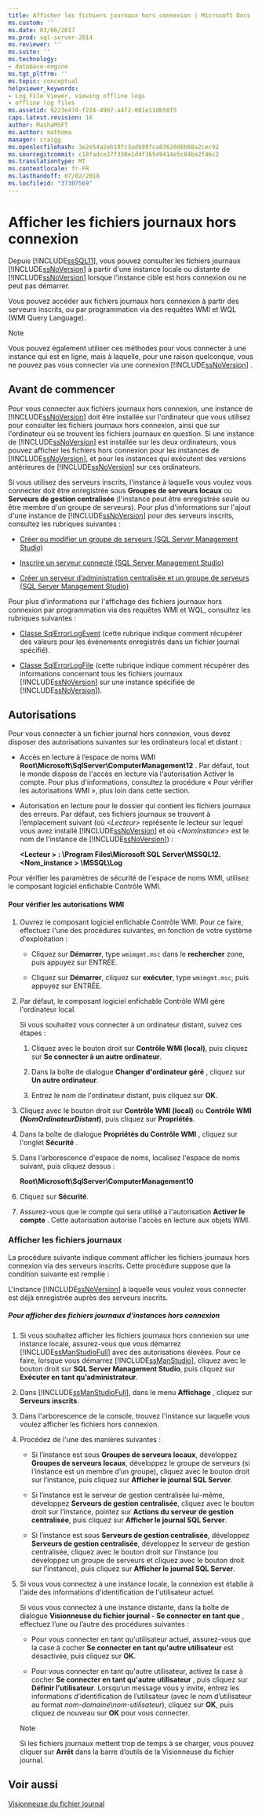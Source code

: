```yaml
---
title: Afficher les fichiers journaux hors connexion | Microsoft Docs
ms.custom: ''
ms.date: 03/06/2017
ms.prod: sql-server-2014
ms.reviewer: ''
ms.suite: ''
ms.technology:
- database-engine
ms.tgt_pltfrm: ''
ms.topic: conceptual
helpviewer_keywords:
- Log File Viewer, viewing offline logs
- offline log files
ms.assetid: 9223e474-f224-4907-a4f2-081e11db58f5
caps.latest.revision: 16
author: MashaMSFT
ms.author: mathoma
manager: craigg
ms.openlocfilehash: 3e2e54a2eb18fc3adb98fca83620d8b88a2cec92
ms.sourcegitcommit: c18fadce27f330e1d4f36549414e5c84ba2f46c2
ms.translationtype: MT
ms.contentlocale: fr-FR
ms.lasthandoff: 07/02/2018
ms.locfileid: "37307569"
---
```

# <a name="view-offline-log-files"></a>Afficher les fichiers journaux hors connexion
  Depuis [!INCLUDE[ssSQL11](../../includes/sssql11-md.md)], vous pouvez consulter les fichiers journaux [!INCLUDE[ssNoVersion](../../includes/ssnoversion-md.md)] à partir d'une instance locale ou distante de [!INCLUDE[ssNoVersion](../../includes/ssnoversion-md.md)] lorsque l'instance cible est hors connexion ou ne peut pas démarrer.  
  
 Vous pouvez accéder aux fichiers journaux hors connexion à partir des serveurs inscrits, ou par programmation via des requêtes WMI et WQL (WMI Query Language).  
  
> [!NOTE]  
>  Vous pouvez également utiliser ces méthodes pour vous connecter à une instance qui est en ligne, mais à laquelle, pour une raison quelconque, vous ne pouvez pas vous connecter via une connexion [!INCLUDE[ssNoVersion](../../includes/ssnoversion-md.md)] .  
  
## <a name="before-you-begin"></a>Avant de commencer  
 Pour vous connecter aux fichiers journaux hors connexion, une instance de [!INCLUDE[ssNoVersion](../../includes/ssnoversion-md.md)] doit être installée sur l'ordinateur que vous utilisez pour consulter les fichiers journaux hors connexion, ainsi que sur l'ordinateur où se trouvent les fichiers journaux en question. Si une instance de [!INCLUDE[ssNoVersion](../../includes/ssnoversion-md.md)] est installée sur les deux ordinateurs, vous pouvez afficher les fichiers hors connexion pour les instances de [!INCLUDE[ssNoVersion](../../includes/ssnoversion-md.md)], et pour les instances qui exécutent des versions antérieures de [!INCLUDE[ssNoVersion](../../includes/ssnoversion-md.md)] sur ces ordinateurs.  
  
 Si vous utilisez des serveurs inscrits, l'instance à laquelle vous voulez vous connecter doit être enregistrée sous **Groupes de serveurs locaux** ou **Serveurs de gestion centralisée** (l'instance peut être enregistrée seule ou être membre d'un groupe de serveurs). Pour plus d'informations sur l'ajout d'une instance de [!INCLUDE[ssNoVersion](../../includes/ssnoversion-md.md)] pour des serveurs inscrits, consultez les rubriques suivantes :  
  
-   [Créer ou modifier un groupe de serveurs &#40;SQL Server Management Studio&#41;](../../ssms/register-servers/create-or-edit-a-server-group-sql-server-management-studio.md)  
  
-   [Inscrire un serveur connecté &#40;SQL Server Management Studio&#41;](../../ssms/register-servers/register-a-connected-server-sql-server-management-studio.md)  
  
-   [Créer un serveur d’administration centralisée et un groupe de serveurs &#40;SQL Server Management Studio&#41;](../../ssms/register-servers/create-a-central-management-server-and-server-group.md)  
  
 Pour plus d'informations sur l'affichage des fichiers journaux hors connexion par programmation via des requêtes WMI et WQL, consultez les rubriques suivantes :  
  
-   [Classe SqlErrorLogEvent](../wmi-provider-configuration-classes/sqlerrorlogevent-class.md) (cette rubrique indique comment récupérer des valeurs pour les événements enregistrés dans un fichier journal spécifié).  
  
-   [Classe SqlErrorLogFile](../wmi-provider-configuration-classes/sqlerrorlogfile-class.md) (cette rubrique indique comment récupérer des informations concernant tous les fichiers journaux [!INCLUDE[ssNoVersion](../../includes/ssnoversion-md.md)] sur une instance spécifiée de [!INCLUDE[ssNoVersion](../../includes/ssnoversion-md.md)]).  
  
##  <a name="BeforeYouBegin"></a> Autorisations  
 Pour vous connecter à un fichier journal hors connexion, vous devez disposer des autorisations suivantes sur les ordinateurs local et distant :  
  
-   Accès en lecture à l’espace de noms WMI **Root\Microsoft\SqlServer\ComputerManagement12** . Par défaut, tout le monde dispose de l'accès en lecture via l'autorisation Activer le compte. Pour plus d'informations, consultez la procédure « Pour vérifier les autorisations WMI », plus loin dans cette section.  
  
-   Autorisation en lecture pour le dossier qui contient les fichiers journaux des erreurs. Par défaut, ces fichiers journaux se trouvent à l’emplacement suivant (où \<*Lecteur>* représente le lecteur sur lequel vous avez installé [!INCLUDE[ssNoVersion](../../includes/ssnoversion-md.md)] et où \<*NomInstance*> est le nom de l’instance de [!INCLUDE[ssNoVersion](../../includes/ssnoversion-md.md)]) :  
  
     **\<Lecteur > : \Program Files\Microsoft SQL Server\MSSQL12. \<Nom_instance > \MSSQL\Log**  
  
 Pour vérifier les paramètres de sécurité de l'espace de noms WMI, utilisez le composant logiciel enfichable Contrôle WMI.  
  
#### <a name="to-verify-wmi-permissions"></a>Pour vérifier les autorisations WMI  
  
1.  Ouvrez le composant logiciel enfichable Contrôle WMI. Pour ce faire, effectuez l'une des procédures suivantes, en fonction de votre système d'exploitation :  
  
    -   Cliquez sur **Démarrer**, type `wmimgmt.msc` dans le **rechercher** zone, puis appuyez sur ENTRÉE.  
  
    -   Cliquez sur **Démarrer**, cliquez sur **exécuter**, type `wmimgmt.msc`, puis appuyez sur ENTRÉE.  
  
2.  Par défaut, le composant logiciel enfichable Contrôle WMI gère l'ordinateur local.  
  
     Si vous souhaitez vous connecter à un ordinateur distant, suivez ces étapes :  
  
    1.  Cliquez avec le bouton droit sur **Contrôle WMI (local)**, puis cliquez sur **Se connecter à un autre ordinateur**.  
  
    2.  Dans la boîte de dialogue **Changer d'ordinateur géré** , cliquez sur **Un autre ordinateur**.  
  
    3.  Entrez le nom de l'ordinateur distant, puis cliquez sur **OK**.  
  
3.  Cliquez avec le bouton droit sur **Contrôle WMI (local)** ou **Contrôle WMI (***NomOrdinateurDistant***)**, puis cliquez sur **Propriétés**.  
  
4.  Dans la boîte de dialogue **Propriétés du Contrôle WMI** , cliquez sur l'onglet **Sécurité** .  
  
5.  Dans l'arborescence d'espace de noms, localisez l'espace de noms suivant, puis cliquez dessus :  
  
     **Root\Microsoft\SqlServer\ComputerManagement10**  
  
6.  Cliquez sur **Sécurité**.  
  
7.  Assurez-vous que le compte qui sera utilisé a l'autorisation **Activer le compte** . Cette autorisation autorise l'accès en lecture aux objets WMI.  
  
### <a name="view-log-files"></a>Afficher les fichiers journaux  
 La procédure suivante indique comment afficher les fichiers journaux hors connexion via des serveurs inscrits. Cette procédure suppose que la condition suivante est remplie :  
  
 L'instance [!INCLUDE[ssNoVersion](../../includes/ssnoversion-md.md)] à laquelle vous voulez vous connecter est déjà enregistrée auprès des serveurs inscrits.  
  
##### <a name="to-view-log-files-for-instances-that-are-offline"></a>Pour afficher des fichiers journaux d'instances hors connexion  
  
1.  Si vous souhaitez afficher les fichiers journaux hors connexion sur une instance locale, assurez-vous que vous démarrez [!INCLUDE[ssManStudioFull](../../includes/ssmanstudiofull-md.md)] avec des autorisations élevées. Pour ce faire, lorsque vous démarrez [!INCLUDE[ssManStudio](../../includes/ssmanstudio-md.md)], cliquez avec le bouton droit sur **SQL Server Management Studio**, puis cliquez sur **Exécuter en tant qu’administrateur**.  
  
2.  Dans [!INCLUDE[ssManStudioFull](../../includes/ssmanstudiofull-md.md)], dans le menu **Affichage** , cliquez sur **Serveurs inscrits**.  
  
3.  Dans l'arborescence de la console, trouvez l'instance sur laquelle vous voulez afficher les fichiers hors connexion.  
  
4.  Procédez de l'une des manières suivantes :  
  
    -   Si l’instance est sous **Groupes de serveurs locaux**, développez **Groupes de serveurs locaux**, développez le groupe de serveurs (si l’instance est un membre d’un groupe), cliquez avec le bouton droit sur l’instance, puis cliquez sur **Afficher le journal SQL Server**.  
  
    -   Si l’instance est le serveur de gestion centralisée lui-même, développez **Serveurs de gestion centralisée**, cliquez avec le bouton droit sur l’instance, pointez sur **Actions du serveur de gestion centralisée**, puis cliquez sur **Afficher le journal SQL Server**.  
  
    -   Si l’instance est sous **Serveurs de gestion centralisée**, développez **Serveurs de gestion centralisée**, développez le serveur de gestion centralisée, cliquez avec le bouton droit sur l’instance (ou développez un groupe de serveurs et cliquez avec le bouton droit sur l’instance), puis cliquez sur **Afficher le journal SQL Server**.  
  
5.  Si vous vous connectez à une instance locale, la connexion est établie à l'aide des informations d'identification de l'utilisateur actuel.  
  
     Si vous vous connectez à une instance distante, dans la boîte de dialogue **Visionneuse du fichier journal - Se connecter en tant que** , effectuez l’une ou l’autre des procédures suivantes :  
  
    -   Pour vous connecter en tant qu'utilisateur actuel, assurez-vous que la case à cocher **Se connecter en tant qu'autre utilisateur** est désactivée, puis cliquez sur **OK**.  
  
    -   Pour vous connecter en tant qu'autre utilisateur, activez la case à cocher **Se connecter en tant qu'autre utilisateur** , puis cliquez sur **Définir l'utilisateur**. Lorsqu’un message vous y invite, entrez les informations d’identification de l’utilisateur (avec le nom d’utilisateur au format *nom-domaine*\\*nom-utilisateur*), cliquez sur **OK**, puis cliquez de nouveau sur **OK** pour vous connecter.  
  
    > [!NOTE]  
    >  Si les fichiers journaux mettent trop de temps à se charger, vous pouvez cliquer sur **Arrêt** dans la barre d’outils de la Visionneuse du fichier journal.  
  
## <a name="see-also"></a>Voir aussi  
 [Visionneuse du fichier journal](log-file-viewer.md)  
  
  
